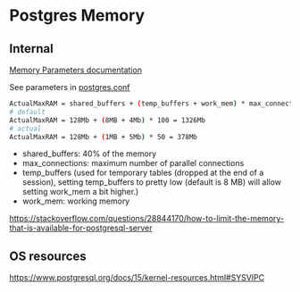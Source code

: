 # Postgres Memory


## Internal
[Memory Parameters documentation](https://www.postgresql.org/docs/current/runtime-config-resource.html#RUNTIME-CONFIG-RESOURCE-MEMORY)

See parameters in [postgres.conf](../ansible-role/templates/postgresql.conf.ini)

```bash
ActualMaxRAM = shared_buffers + (temp_buffers + work_mem) * max_connections
# default
ActualMaxRAM = 128Mb + (8MB + 4Mb) * 100 = 1326Mb
# actual
ActualMaxRAM = 128Mb + (1MB + 5Mb) * 50 = 378Mb
```

* shared_buffers: 40% of the memory
* max_connections: maximum number of parallel connections
* temp_buffers (used for temporary tables (dropped at the end of a session), setting temp_buffers to pretty low (default is 8 MB) will allow setting work_mem a bit higher.)
* work_mem: working memory


https://stackoverflow.com/questions/28844170/how-to-limit-the-memory-that-is-available-for-postgresql-server


## OS resources

https://www.postgresql.org/docs/15/kernel-resources.html#SYSVIPC
